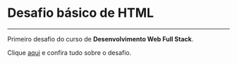 # Desafio básico de HTML
---

 Primeiro desafio do curso de **Desenvolvimento Web Full Stack**.

Clique [aqui](https://jobafi.github.io/desafio-html/) e confira tudo sobre o desafio.
